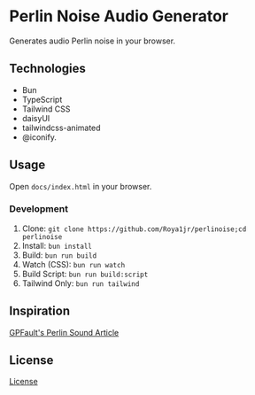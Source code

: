 # Perlin Noise Audio Generator

Generates audio Perlin noise in your browser.

## Technologies

* Bun
* TypeScript
* Tailwind CSS
* daisyUI
* tailwindcss-animated
* @iconify.

## Usage

Open `docs/index.html` in your browser.

### Development

1. Clone: `git clone https://github.com/Roya1jr/perlinoise;cd perlinoise`
2. Install: `bun install`
3. Build: `bun run build`
4. Watch (CSS): `bun run watch`
5. Build Script: `bun run build:script`
6. Tailwind Only: `bun run tailwind`

## Inspiration

[GPFault&#39;s Perlin Sound Article](https://gpfault.net/posts/perlin-sound.txt.html)

## License

[License](./LICENSE)

